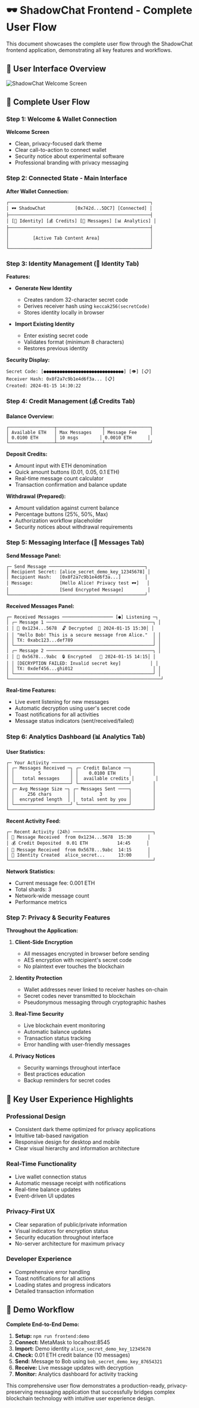 # 🕶️ ShadowChat Frontend - Complete User Flow

This document showcases the complete user flow through the ShadowChat frontend application, demonstrating all key features and workflows.

## 📱 User Interface Overview

![ShadowChat Welcome Screen](https://github.com/user-attachments/assets/dc4f98e8-af1d-4758-9a40-843fc40a7651)

## 🔄 Complete User Flow

### Step 1: Welcome & Wallet Connection
**Welcome Screen**
- Clean, privacy-focused dark theme
- Clear call-to-action to connect wallet
- Security notice about experimental software
- Professional branding with privacy messaging

### Step 2: Connected State - Main Interface
**After Wallet Connection:**
```
┌─────────────────────────────────────────────────────┐
│ 🕶️ ShadowChat           [0x742d...5DC7] [Connected] │
├─────────────────────────────────────────────────────┤
│ [🔑 Identity] [💰 Credits] [💬 Messages] [📊 Analytics] │
├─────────────────────────────────────────────────────┤
│                                                     │
│         [Active Tab Content Area]                   │
│                                                     │
└─────────────────────────────────────────────────────┘
```

### Step 3: Identity Management (🔑 Identity Tab)

**Features:**
- **Generate New Identity**
  - Creates random 32-character secret code
  - Derives receiver hash using `keccak256(secretCode)`
  - Stores identity locally in browser

- **Import Existing Identity**
  - Enter existing secret code
  - Validates format (minimum 8 characters)
  - Restores previous identity

**Security Display:**
```
Secret Code: [●●●●●●●●●●●●●●●●●●●●●●●●●●●●●●] [👁] [📋]
Receiver Hash: 0x8f2a7c9b1e4d6f3a... [📋]
Created: 2024-01-15 14:30:22
```

### Step 4: Credit Management (💰 Credits Tab)

**Balance Overview:**
```
┌─────────────────┬─────────────────┬─────────────────┐
│ Available ETH   │ Max Messages    │ Message Fee     │
│ 0.0100 ETH      │ 10 msgs        │ 0.0010 ETH      │
└─────────────────┴─────────────────┴─────────────────┘
```

**Deposit Credits:**
- Amount input with ETH denomination
- Quick amount buttons (0.01, 0.05, 0.1 ETH)
- Real-time message count calculator
- Transaction confirmation and balance update

**Withdrawal (Prepared):**
- Amount validation against current balance
- Percentage buttons (25%, 50%, Max)
- Authorization workflow placeholder
- Security notices about withdrawal requirements

### Step 5: Messaging Interface (💬 Messages Tab)

**Send Message Panel:**
```
┌─ Send Message ────────────────────────────────────┐
│ Recipient Secret: [alice_secret_demo_key_12345678] │
│ Recipient Hash:   [0x8f2a7c9b1e4d6f3a...]         │
│ Message:          [Hello Alice! Privacy test 🕶️]   │
│                   [Send Encrypted Message]         │
└───────────────────────────────────────────────────┘
```

**Received Messages Panel:**
```
┌─ Received Messages ─────────────────── [●] Listening ─┐
│ ┌─ Message 1 ────────────────────────────────────────┐ │
│ │ 👤 0x1234...5678  🔓 Decrypted  📅 2024-01-15 15:30│ │
│ │ "Hello Bob! This is a secure message from Alice."  │ │
│ │ TX: 0xabc123...def789                              │ │
│ └────────────────────────────────────────────────────┘ │
│ ┌─ Message 2 ────────────────────────────────────────┐ │
│ │ 👤 0x5678...9abc  🔒 Encrypted   📅 2024-01-15 14:15│ │
│ │ [DECRYPTION FAILED: Invalid secret key]           │ │
│ │ TX: 0xdef456...ghi012                              │ │
│ └────────────────────────────────────────────────────┘ │
└─────────────────────────────────────────────────────────┘
```

**Real-time Features:**
- Live event listening for new messages
- Automatic decryption using user's secret code
- Toast notifications for all activities
- Message status indicators (sent/received/failed)

### Step 6: Analytics Dashboard (📊 Analytics Tab)

**User Statistics:**
```
┌─ Your Activity ──────────────────────────────────────┐
│ ┌─ Messages Received ─┐ ┌─ Credit Balance ──┐        │
│ │         5           │ │    0.0100 ETH     │        │
│ │   total messages    │ │  available credits │        │
│ └─────────────────────┘ └───────────────────┘        │
│ ┌─ Avg Message Size ─┐ ┌─ Messages Sent ────┐        │
│ │     256 chars      │ │         3          │        │
│ │  encrypted length  │ │  total sent by you │        │
│ └─────────────────────┘ └───────────────────┘        │
└──────────────────────────────────────────────────────┘
```

**Recent Activity Feed:**
```
┌─ Recent Activity (24h) ──────────────────────────────┐
│ 📨 Message Received  from 0x1234...5678  15:30      │
│ 💰 Credit Deposited  0.01 ETH           14:45      │
│ 📨 Message Received  from 0x5678...9abc  14:15      │
│ 🔑 Identity Created  alice_secret...     13:00      │
└──────────────────────────────────────────────────────┘
```

**Network Statistics:**
- Current message fee: 0.001 ETH
- Total shards: 3
- Network-wide message count
- Performance metrics

### Step 7: Privacy & Security Features

**Throughout the Application:**

1. **Client-Side Encryption**
   - All messages encrypted in browser before sending
   - AES encryption with recipient's secret code
   - No plaintext ever touches the blockchain

2. **Identity Protection**
   - Wallet addresses never linked to receiver hashes on-chain
   - Secret codes never transmitted to blockchain
   - Pseudonymous messaging through cryptographic hashes

3. **Real-Time Security**
   - Live blockchain event monitoring
   - Automatic balance updates
   - Transaction status tracking
   - Error handling with user-friendly messages

4. **Privacy Notices**
   - Security warnings throughout interface
   - Best practices education
   - Backup reminders for secret codes

## 🎯 Key User Experience Highlights

### **Professional Design**
- Consistent dark theme optimized for privacy applications
- Intuitive tab-based navigation
- Responsive design for desktop and mobile
- Clear visual hierarchy and information architecture

### **Real-Time Functionality**
- Live wallet connection status
- Automatic message receipt with notifications
- Real-time balance updates
- Event-driven UI updates

### **Privacy-First UX**
- Clear separation of public/private information
- Visual indicators for encryption status
- Security education throughout interface
- No-server architecture for maximum privacy

### **Developer Experience**
- Comprehensive error handling
- Toast notifications for all actions
- Loading states and progress indicators
- Detailed transaction information

## 🚀 Demo Workflow

**Complete End-to-End Demo:**

1. **Setup:** `npm run frontend:demo`
2. **Connect:** MetaMask to localhost:8545
3. **Import:** Demo identity `alice_secret_demo_key_12345678`
4. **Check:** 0.01 ETH credit balance (10 messages)
5. **Send:** Message to Bob using `bob_secret_demo_key_87654321`
6. **Receive:** Live message updates with decryption
7. **Monitor:** Analytics dashboard for activity tracking

This comprehensive user flow demonstrates a production-ready, privacy-preserving messaging application that successfully bridges complex blockchain technology with intuitive user experience design.